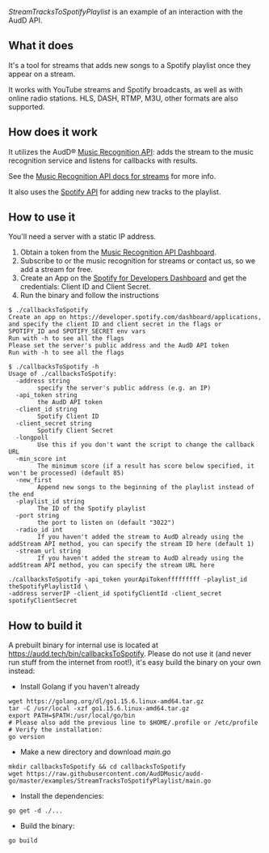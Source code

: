 *StreamTracksToSpotifyPlaylist* is an example of an interaction with the AudD API.

## What it does

It's a tool for streams that adds new songs to a Spotify playlist once they appear on a stream.

It works with YouTube streams and Spotify broadcasts, as well as with online radio stations. HLS, DASH, RTMP, M3U, other formats are also supported.

## How does it work

It utilizes the AudD® [Music Recognition API](https://audd.io/): adds the stream to the music recognition service and listens for callbacks with results.

See the [Music Recognition API docs for streams](https://docs.audd.io/streams/) for more info.

It also uses the [Spotify API](https://developer.spotify.com/documentation/web-api/reference/playlists/add-tracks-to-playlist/) for adding new tracks to the playlist. 

## How to use it

You'll need a server with a static IP address. 

1. Obtain a token from the [Music Recognition API Dashboard](https://dashboard.audd.io/).
2. Subscribe to or the music recognition for streams or contact us, so we add a stream for free.
3. Create an App on the [Spotify for Developers Dashboard](https://developer.spotify.com/dashboard/applications) and get the credentials: Client ID and Client Secret.
4. Run the binary and follow the instructions

```
$ ./callbacksToSpotify
Create an app on https://developer.spotify.com/dashboard/applications, and specify the client ID and client secret in the flags or 
SPOTIFY_ID and SPOTIFY_SECRET env vars
Run with -h to see all the flags
Please set the server's public address and the AudD API token
Run with -h to see all the flags

$ ./callbacksToSpotify -h
Usage of ./callbacksToSpotify:
  -address string
        specify the server's public address (e.g. an IP)
  -api_token string
        the AudD API token
  -client_id string
        Spotify Client ID
  -client_secret string
        Spotify Client Secret
  -longpoll
        Use this if you don't want the script to change the callback URL
  -min_score int
        The minimum score (if a result has score below specified, it won't be processed) (default 85)
  -new_first
        Append new songs to the beginning of the playlist instead of the end
  -playlist_id string
        The ID of the Spotify playlist
  -port string
        the port to listen on (default "3022")
  -radio_id int
        If you haven't added the stream to AudD already using the addStream API method, you can specify the stream ID here (default 1)
  -stream_url string
        If you haven't added the stream to AudD already using the addStream API method, you can specify the stream URL here

./callbacksToSpotify -api_token yourApiTokenfffffffff -playlist_id theSpotifyPlaylistId \
-address serverIP -client_id spotifyClientId -client_secret spotifyClientSecret
```

## How to build it

A prebuilt binary for internal use is located at https://audd.tech/bin/callbacksToSpotify. 
Please do not use it (and never run stuff from the internet from root!), it's easy build the binary on your own instead:

* Install Golang if you haven't already
```
wget https://golang.org/dl/go1.15.6.linux-amd64.tar.gz
tar -C /usr/local -xzf go1.15.6.linux-amd64.tar.gz
export PATH=$PATH:/usr/local/go/bin
# Please also add the previous line to $HOME/.profile or /etc/profile
# Verify the installation:
go version
```

* Make a new directory and download *main.go*
```
mkdir callbacksToSpotify && cd callbacksToSpotify
wget https://raw.githubusercontent.com/AudDMusic/audd-go/master/examples/StreamTracksToSpotifyPlaylist/main.go
```

* Install the dependencies:
```
go get -d ./...
```

* Build the binary:
```
go build
```

